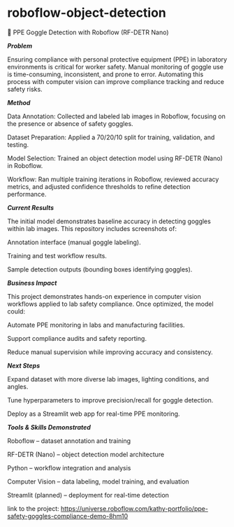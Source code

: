 # roboflow-object-detection 

🥽 PPE Goggle Detection with Roboflow (RF-DETR Nano)

***Problem***

Ensuring compliance with personal protective equipment (PPE) in laboratory environments is critical for worker safety. Manual monitoring of goggle use is time-consuming, inconsistent, and prone to error. Automating this process with computer vision can improve compliance tracking and reduce safety risks.

***Method***

Data Annotation: Collected and labeled lab images in Roboflow, focusing on the presence or absence of safety goggles.

Dataset Preparation: Applied a 70/20/10 split for training, validation, and testing.

Model Selection: Trained an object detection model using RF-DETR (Nano) in Roboflow.

Workflow: Ran multiple training iterations in Roboflow, reviewed accuracy metrics, and adjusted confidence thresholds to refine detection performance.

***Current Results***

The initial model demonstrates baseline accuracy in detecting goggles within lab images.
This repository includes screenshots of:

Annotation interface (manual goggle labeling).

Training and test workflow results.

Sample detection outputs (bounding boxes identifying goggles).

***Business Impact***

This project demonstrates hands-on experience in computer vision workflows applied to lab safety compliance. Once optimized, the model could:

Automate PPE monitoring in labs and manufacturing facilities.

Support compliance audits and safety reporting.

Reduce manual supervision while improving accuracy and consistency.

***Next Steps***

Expand dataset with more diverse lab images, lighting conditions, and angles.

Tune hyperparameters to improve precision/recall for goggle detection.

Deploy as a Streamlit web app for real-time PPE monitoring.

***Tools & Skills Demonstrated***

Roboflow – dataset annotation and training

RF-DETR (Nano) – object detection model architecture

Python – workflow integration and analysis

Computer Vision – data labeling, model training, and evaluation

Streamlit (planned) – deployment for real-time detection


link to the project: https://universe.roboflow.com/kathy-portfolio/ppe-safety-goggles-compliance-demo-8hm10